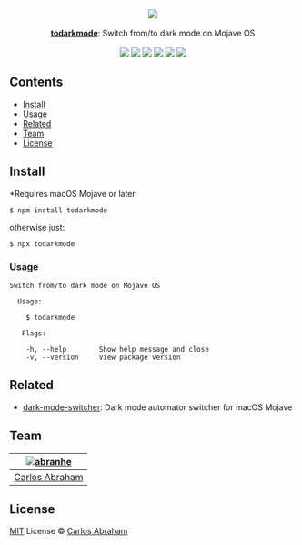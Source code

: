 <div align="center">
	<a href="https://www.npmjs.com/package/todarkmode">
		<img src="https://cdn.abranhe.com/projects/todarkmode/m.gif">
	</a>
	<br>
	<br>
	<a href="https://www.npmjs.com/package/todarkmode"><b>todarkmode</b></a>: Switch from/to dark mode on Mojave OS
  <br>
  <br>
  <a href="https://travis-ci.org/abranhe/todarkmode">
	<img src="https://img.shields.io/travis/abranhe/todarkmode.svg?logo=travis" /></a>
  <a href="https://github.com/abranhe/todarkmode/blob/master/license"><img src="https://img.shields.io/github/license/abranhe/todarkmode.svg" /></a>
	<a href="https://github.com/abranhe"><img src="https://abranhe.com/badge.svg"></a>
	<a href="https://cash.me/$abranhe"><img src="https://cdn.abranhe.com/badges/cash-me.svg"></a>
	<a href="https://paypal.me/abranhe/10"><img src="https://cdn.abranhe.com/badges/paypal.svg"></a>
	<a href="https://patreon.com/abranhe"><img src="https://cdn.abranhe.com/badges/patreon.svg" /></a>
</div>

## Contents

- [Install](#install)
- [Usage](#usage)
- [Related](#related)
- [Team](#team)
- [License](#license)

## Install

*Requires macOS Mojave or later

```
$ npm install todarkmode
```

otherwise just:

```
$ npx todarkmode
```

### Usage

```console
Switch from/to dark mode on Mojave OS

  Usage:

    $ todarkmode

   Flags:

    -h, --help        Show help message and close
    -v, --version     View package version

```

## Related 

- [dark-mode-switcher](https://github.com/jeongwhanchoi/dark-mode-switcher): Dark mode automator switcher for macOS Mojave 

## Team

|[![abranhe][abranhe-i]][abranhe]|
| :----------------------------: |
| [Carlos Abraham][abranhe]      |


## License

[MIT][license-link] License © [Carlos Abraham][abranhe]

[license-link]: https://github.com/abranhe/todarkmode/blob/master/license
[abranhe]: https://github.com/abranhe
[abranhe-i]: https://api.abranhe.com/avatar?s=50

